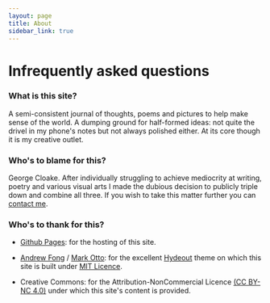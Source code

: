 ```yaml
---
layout: page
title: About
sidebar_link: true
---
```


<h1>Infrequently asked questions</h1>

  <h3>What is this site?</h3>
A semi-consistent journal of thoughts, poems and pictures to help make sense of the world. A dumping ground for half-formed ideas: not quite the drivel in my phone's notes but not always polished either. At its core though it is my creative outlet.

<h3>Who's to blame for this?</h3>

George Cloake. After individually struggling to achieve mediocrity at writing, poetry and various visual arts I made the dubious decision to publicly triple down and combine all three. If you wish to take this matter further you can <a href="">contact me</a>.

<h3>Who's to thank for this?</h3>

- <a href="https://pages.github.com">Github Pages</a>: for the hosting of this site.

- <a href="https://github.com/fongandrew">Andrew Fong</a> / <a href="https://github.com/mdo">Mark Otto</a>: for the excellent <a href="https://github.com/fongandrew/hydeout">Hydeout</a> theme on which this site is built under <a href="https://www.georgecloake.com/LICENSE.md">MIT Licence</a>.

- Creative Commons: for the Attribution-NonCommercial Licence <a href="https://creativecommons.org/licenses/by-nc/4.0/">(CC BY-NC 4.0)</a> under which this site's content is provided.

